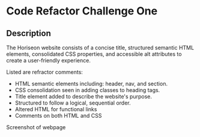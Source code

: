 # Code Refactor Challenge One

## Description

The Horiseon website consists of a concise title, structured semantic HTML elements, consolidated CSS properties, and accessible alt attributes to create a user-friendly experience. 

Listed are refractor comments:

- HTML semantic elements including: header, nav, and section.
- CSS consolidation seen in adding classes to heading tags.
- Title element added to describe the website's purpose.
- Structured to follow a logical, sequential order.
- Altered HTML for functional links
- Comments on both HTML and CSS 

Screenshot of webpage



